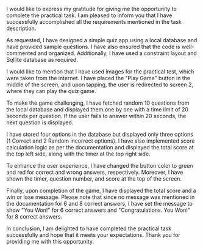I would like to express my gratitude for giving me the opportunity to complete the practical task. I am pleased to inform you that I have successfully accomplished all the requirements mentioned in the task description.

As requested, I have designed a simple quiz app using a local database and have provided sample questions. I have also ensured that the code is well-commented and organized. Additionally, I have used a constraint layout and Sqllite database as required.

I would like to mention that I have used images for the practical test, which were taken from the internet. I have placed the "Play Game" button in the middle of the screen, and upon tapping, the user is redirected to screen 2, where they can play the quiz game.

To make the game challenging, I have fetched random 10 questions from the local database and displayed them one by one with a time limit of 20 seconds per question. If the user fails to answer within 20 seconds, the next question is displayed.

I have stored four options in the database but displayed only three options (1 Correct and 2 Random incorrect options). I have also implemented score calculation logic as per the documentation and displayed the total score at the top left side, along with the timer at the top right side.

To enhance the user experience, I have changed the button color to green and red for correct and wrong answers, respectively. Moreover, I have shown the timer, question number, and score at the top of the screen.

Finally, upon completion of the game, I have displayed the total score and a win or lose message. Please note that since no message was mentioned in the documentation for 6 and 8 correct answers, I have set the message to show "You Won!" for 6 correct answers and "Congratulations. You Won!" for 8 correct answers.

In conclusion, I am delighted to have completed the practical task successfully and hope that it meets your expectations. Thank you for providing me with this opportunity.
